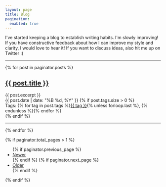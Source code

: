 ```yaml
---
layout: page 
title: Blog
pagination: 
  enabled: true
---
```

<p>I've started keeping a blog to establish writing habits. I'm slowly improving! If you have constructive feedback about how I can improve my style and clarity, I would love to hear it! If you want to discuss ideas, also hit me up on Twitter :)</p>
<hr class="double">
{% for post in paginator.posts %}
<div class="post-box">
  <h2><a href={{post.url}}>{{ post.title }}</a></h2>
  <div class="post-excerpt">
    {{ post.excerpt }}
  </div>
  <div class="post-meta">
    <time datetime="{{ post.date | date_to_xmlschema }}">{{ post.date | date: "%B %d, %Y" }}</time>
    {% if post.tags.size > 0 %}
    <div class="post-tags">
      Tags: {% for tag in post.tags %}<a href=/tags/{{ tag | slugify }}>{{ tag }}</a>{% unless forloop.last %}, {% endunless %}{% endfor %}
    </div>
    {% endif %}
  </div>
</div>
<hr class="dotted">
{% endfor %}

{% if paginator.total_pages > 1 %}
<ul>
  {% if paginator.previous_page %}
  <li>
    <a href="{{ paginator.previous_page_path | prepend: site.baseurl }}">Newer</a>
  </li>
  {% endif %}
  {% if paginator.next_page %}
  <li>
    <a href="{{ paginator.next_page_path | prepend: site.baseurl }}">Older</a>
  </li>
  {% endif %}
</ul>
{% endif %}
